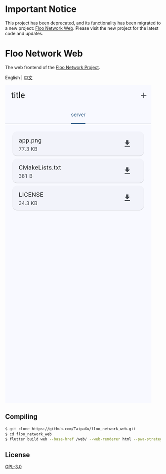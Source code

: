# Important Notice

This project has been deprecated, and its functionality has been migrated to a new project: [Floo Network Web](https://github.com/TaipaXu/floo-network-web). Please visit the new project for the latest code and updates.

# Floo Network Web

The web frontend of the [Floo Network Project](https://github.com/TaipaXu/floo-network).

English | [中文](./README_ZH.md)

![](./app.png)

## Compiling

```sh
$ git clone https://github.com/TaipaXu/floo_network_web.git
$ cd floo_network_web
$ flutter build web --base-href /web/ --web-renderer html --pwa-strategy none
```

## License

[GPL-3.0](LICENSE)
